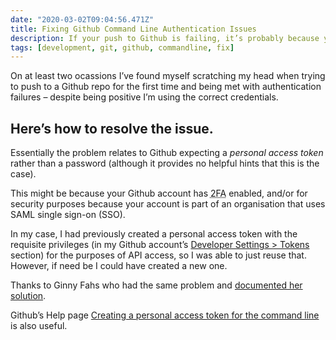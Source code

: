 ```yaml
---
date: "2020-03-02T09:04:56.471Z"
title: Fixing Github Command Line Authentication Issues
description: If your push to Github is failing, it’s probably because you have 2FA turned on in your Github account and should be using a personal access token in place of your password.
tags: [development, git, github, commandline, fix]
---
```

On at least two ocassions I’ve found myself scratching my head when trying to push to a Github repo for the first time and being met with authentication failures – despite being positive I’m using the correct credentials.

Here’s how to resolve the issue.
---

Essentially the problem relates to Github expecting a _personal access token_ rather than a password (although it provides no helpful hints that this is the case).

This might be because your Github account has <abbr title="Two-Factor Authentication">2FA</abbr> enabled, and/or for security purposes because your account is part of an organisation that uses SAML single sign-on (SSO). 

In my case, I had previously created a personal access token with the requisite privileges (in my Github account’s [Developer Settings > Tokens](https://github.com/settings/tokens) section) for the purposes of API access, so I was able to just reuse that. However, if need be I could have created a new one.

Thanks to Ginny Fahs who had the same problem and [documented her solution](https://medium.com/@ginnyfahs/github-error-authentication-failed-from-command-line-3a545bfd0ca8).

Github’s Help page [Creating a personal access token for the command line](https://help.github.com/en/github/authenticating-to-github/creating-a-personal-access-token-for-the-command-line) is also useful.

